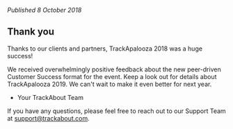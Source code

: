 *Published 8 October 2018*

## Thank you

Thanks to our clients and partners, TrackApalooza 2018 was a huge success!  
  
We received overwhelmingly positive feedback about the new peer-driven Customer Success format for the event.  Keep a look out for details about TrackApalooza 2019.  We can't wait to make it even better for next year.  

* Your TrackAbout Team
  
If you have any questions, please feel free to reach out to our Support Team at <a href="mailto:support@trackabout.com">support@trackabout.com</a>.
